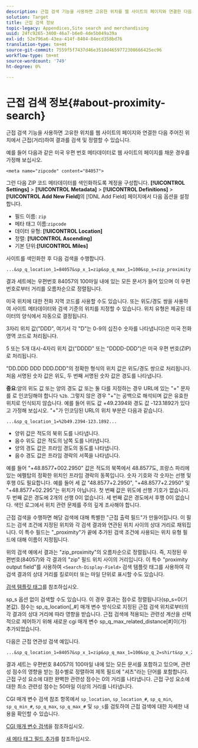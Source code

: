 ```yaml
---
description: 근접 검색 기능을 사용하면 고유한 위치를 웹 사이트의 페이지와 연결한 다음 주어진 위치에서 근접(거리)하여 결과를 검색 및 정렬할 수 있습니다.
solution: Target
title: 근접 검색 정보
topic-legacy: Appendices,Site search and merchandising
uuid: 24fc9265-3400-46a7-b6e0-4de5b049a39a
exl-id: 52e796a6-43ea-414f-8404-84ecd358bd76
translation-type: tm+mt
source-git-commit: 7559f5f7437d46e3510d4659772308666425ec96
workflow-type: tm+mt
source-wordcount: '749'
ht-degree: 0%

---
```


# 근접 검색 정보{#about-proximity-search}

근접 검색 기능을 사용하면 고유한 위치를 웹 사이트의 페이지와 연결한 다음 주어진 위치에서 근접(거리)하여 결과를 검색 및 정렬할 수 있습니다.

예를 들어 다음과 같은 미국 우편 번호 메타데이터로 웹 사이트의 페이지를 채운 경우를 가정해 보십시오.

```
<meta name="zipcode" content="84057">
```

그런 다음 ZIP 코드 메타데이터를 색인화하도록 계정을 구성합니다. **[!UICONTROL Settings]** > **[!UICONTROL Metadata]** > **[!UICONTROL Definitions]** > **[!UICONTROL Add New Field]**&#x200B;의 [!DNL Add Field] 페이지에서 다음 옵션을 설정합니다.

* 필드 이름: `zip`
* 메타 태그 이름:`zipcode`
* 데이터 유형: **[!UICONTROL Location]**
* 정렬: **[!UICONTROL Ascending]**
* 기본 단위:**[!UICONTROL Miles]**

사이트를 색인화한 후 다음 검색을 수행합니다.

```
...&sp_q_location_1=84057&sp_x_1=zip&sp_q_max_1=100&sp_s=zip_proximity
```

결과 세트에는 우편번호 84057의 100마일 내에 있는 모든 문서가 들어 있으며 이 우편번호로부터 거리를 오름차순으로 정렬됩니다.

미국 위치에 대한 전화 지역 코드를 사용할 수도 있습니다. 또는 위도/경도 쌍을 사용하여 사이트 메타데이터와 검색 기준의 위치를 지정할 수 있습니다. 위치 유형은 제공된 데이터의 양식에서 자동으로 결정됩니다.

3자리 위치 값(&quot;DDD&quot;, 여기서 각 &quot;D&quot;는 0-9의 십진수 숫자를 나타냅니다)은 미국 전화 영역 코드로 처리됩니다.

5 또는 5개 대시-4자리 위치 값(&quot;DDDD&quot; 또는 &quot;DDDD-DDD&quot;)은 미국 우편 번호(ZIP)로 처리됩니다.

&quot;DD.DDD DDD DDD.DDD&quot;의 정확한 형식의 위치 값은 위도/경도 쌍으로 처리됩니다. 처음 서명된 숫자 값은 위도, 두 번째 서명된 숫자 값은 경도를 나타냅니다.

**중요**:양의 위도 값 또는 양의 경도 값 또는 둘 다를 지정하는 경우 URL에 있는 &quot;+&quot; 문자를 로 인코딩해야 합니다 `%2b`. 그렇지 않은 경우 &quot;+&quot;는 공백으로 해석되며 값은 유효한 위치로 인식되지 않습니다. 예를 들어 위도 값 +49.2394와 경도 값 -123.1892가 있다고 가정해 보십시오. &quot;+&quot;가 인코딩된 URL의 위치 부분은 다음과 같습니다.

```
...&sp_q_location_1=%2b49.2394-123.1892...
```

* 양위 값은 적도의 북위 도를 나타냅니다.
* 음수 위도 값은 적도의 남쪽 도를 나타냅니다.
* 양의 경도 값은 프라임 경도의 동도를 나타냅니다.
* 음수 경도 값은 프라임 경락의 서쪽을 나타냅니다.

예를 들어 &quot;+48.8577+002.2950&quot; 값은 적도의 북쪽에서 48.8577도, 프랑스 파리에 있는 에펠탑의 정확한 위치인 프라임 경락의 동쪽입니다. 숫자 기호와 각 숫자는 선행 및 후행 0도 필요합니다. 예를 들어 세 값 &quot;48.8577+2.2950&quot;, &quot;+48.8577+2.2950&quot; 및 &quot;+48.8577+02.295&quot;는 위치가 아닙니다. 첫 번째 값은 위도에 선행 기호가 없습니다. 두 번째 값은 경도에 2개의 선행 0이 없습니다. 세 번째 값은 경도에서 후행 0이 없습니다. 색인 로그에서 위치 관련 문제를 주의 깊게 조사해야 합니다.

근접 검색을 수행하면 해당 검색에 대해 특별한 &quot;근접 출력 필드&quot;가 만들어집니다. 이 필드는 검색 조건에 지정된 위치와 각 검색 결과와 연관된 위치 사이의 상대 거리로 채워집니다. 이 특수 필드는 &quot;_proximity&quot;가 끝에 추가된 검색 조건에 사용되는 위치 유형 필드에 대해 이름이 지정됩니다.

위의 검색 예에서 결과는 &quot;zip_proximity&quot;의 오름차순으로 정렬됩니다. 즉, 지정된 우편번호(84057)와 각 결과의 &quot;zip&quot; 필드 위치 사이의 거리입니다. 이 특수 &quot;proximity output field&quot;를 사용하여 `<Search-Display-Field>` 검색 템플릿 태그를 사용하여 각 검색 결과의 상대 거리를 킬로미터 또는 마일 단위로 표시할 수도 있습니다.

[검색 템플릿 태그](../c-appendices/c-templates.md#reference_F7AA3FF602314E42842BBC740D2CA1A4)를 참조하십시오.

sp_s 옵션 없이 검색할 수도 있습니다. 이 경우 결과는 점수로 정렬됩니다(sp_s=0(기본값). 점수는 sp_q_location[_#] 매개 변수 방식으로 지정된 근접 검색 위치로부터의 각 결과의 상대 거리에 따라 영향을 받습니다. 근접 검색에 적용되는 관련성 계산을 선택적으로 제어하기 위해 새로운 cgi 매개 변수 sp_q_max_related_distance[#]이(가) 추가되었습니다.

다음은 근접 연관성 검색 예입니다.

```
...&sp_q_location_1=84057&sp_x_1=zip&sp_q_max_1=100&sp_q_2=shirt&sp_x_2=title&sp_q_max_relevant_distance_2=50
```

결과 세트는 우편번호 84057의 100마일 내에 있는 모든 문서를 포함하고 있으며, 관련성 점수의 영향을 받는 점수별로 정렬하여 제목 필드에 &quot;셔츠&quot;라는 단어를 포함합니다. 근접 구성 요소에 대한 완벽한 관련성 점수는 0의 거리를 나타냅니다. 근접 구성 요소에 대한 최소 관련성 점수는 50마일 이상의 거리를 나타냅니다.

CGI 매개 변수 검색 참조 항목에서 `sp_location`, `sp_location_#`, `sp_q_min`, `sp_q_min_#`, `sp_q_max`, `sp_q_max_#` 및 `sp_s`를 검토하여 근접 검색에 대한 자세한 내용을 확인할 수 있습니다.

[CGI 매개 변수 검색](../c-appendices/c-cgiparameters.md#reference_DA27A8B0728246DA94994885E1353890)을 참조하십시오.

[새 메타 태그 필드 추가](../c-about-settings-menu/c-about-metadata-menu.md#task_6DF188C0FC7F4831A4444CA9AFA615E5)를 참조하십시오.
